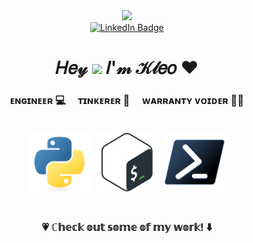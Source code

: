 <div id="header" align="center">
  <img src="https://media.giphy.com/media/hv3fLWCcTwNQXywDu1/giphy.gif" width="150"/>
</div>

<div align="center">
  <a target="_self" href="https://www.linkedin.com/in/kleohasani/">
    <img src="https://img.shields.io/badge/LinkedIn-blue?style=for-the-badge&logo=linkedin&logoColor=white" alt="LinkedIn Badge"/>
  </a>
</div>

<h1 align="center">
  𝐻𝑒𝓎
  <img src="https://media.giphy.com/media/hvRJCLFzcasrR4ia7z/giphy.gif" width="30"/>
  𝐼'𝓂 𝒦𝓁𝑒𝑜 ❤️
</h1>

<h3 align="center">
ᴇɴɢɪɴᴇᴇʀ 💻&nbsp;&nbsp;&nbsp;&nbsp;&nbsp;ᴛɪɴᴋᴇʀᴇʀ 👾&nbsp;&nbsp;&nbsp;&nbsp;&nbsp;ᴡᴀʀʀᴀɴᴛʏ ᴠᴏɪᴅᴇʀ 🏴‍☠️
</h3>

<br/>

<div align="center">
  <img src="https://github.com/devicons/devicon/blob/master/icons/python/python-original.svg" title="Python" alt="Python" width="100" />&nbsp;
  <img src="https://github.com/devicons/devicon/blob/master/icons/bash/bash-original.svg" title="Bash" alt="Bash" width="100" />&nbsp;
  <img src="https://github.com/devicons/devicon/blob/master/icons/powershell/powershell-original.svg" title="Powershell" alt="Powershell" width="100"
</div>

<br/>
<br/>

<div align="center">
  <h3>💗 ℂ𝕙𝕖𝕔𝕜 𝕠𝕦𝕥 𝕤𝕠𝕞𝕖 𝕠𝕗 𝕞𝕪 𝕨𝕠𝕣𝕜! ⬇️</h3>
</div>

